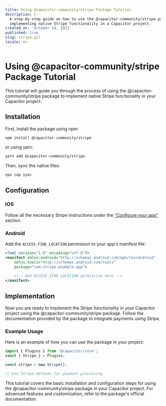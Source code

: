 ```yaml
---
title: Using @capacitor-community/stripe Package Tutorial
description: >-
  A step-by-step guide on how to use the @capacitor-community/stripe package for
  implementing native Stripe functionality in a Capacitor project.
created_at: 'October 14, 2021'
published: true
slug: stripe.git
locale: en
---
```


# Using @capacitor-community/stripe Package Tutorial

This tutorial will guide you through the process of using the @capacitor-community/stripe package to implement native Stripe functionality in your Capacitor project. 

## Installation

First, install the package using npm:

```bash
npm install @capacitor-community/stripe
```

or using yarn:

```bash
yarn add @capacitor-community/stripe
```

Then, sync the native files:

```bash
npx cap sync
```

## Configuration

### iOS

Follow all the necessary Stripe instructions under the ["Configure your app"](https://stripe.com/docs/terminal/sdk/ios#configure) section.

### Android

Add the `ACCESS_FINE_LOCATION` permission to your app's manifest file:

```xml
<?xml version="1.0" encoding="utf-8"?>
<manifest xmlns:android="http://schemas.android.com/apk/res/android"
    xmlns:tools="http://schemas.android.com/tools"
    package="com.stripe.example.app">
    
    <!-- Add ACCESS_FINE_LOCATION permission here -->
</manifest>
```

## Implementation

Now you are ready to implement the Stripe functionality in your Capacitor project using the @capacitor-community/stripe package. Follow the documentation provided by the package to integrate payments using Stripe.

### Example Usage

Here is an example of how you can use the package in your project:

```javascript
import { Plugins } from '@capacitor/core';
const { Stripe } = Plugins;

const stripe = new Stripe();

// Use Stripe methods for payment processing
```

This tutorial covers the basic installation and configuration steps for using the @capacitor-community/stripe package in your Capacitor project. For advanced features and customization, refer to the package's official documentation.
```
```
